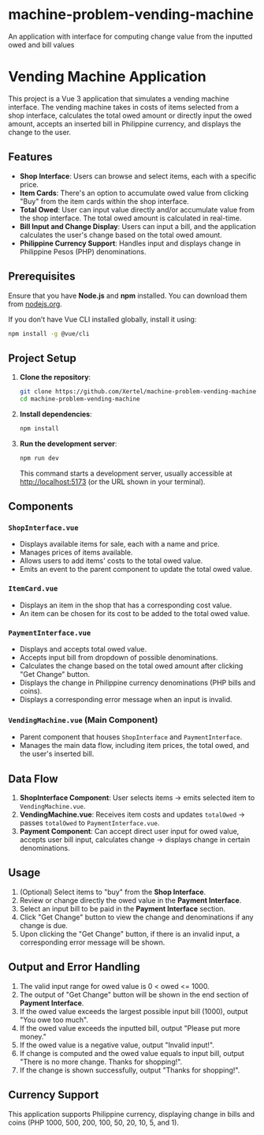 # machine-problem-vending-machine
 An application with interface for computing change value from the inputted owed and bill values

# Vending Machine Application

This project is a Vue 3 application that simulates a vending machine interface. The vending machine takes in costs of items selected from a shop interface, calculates the total owed amount or directly input the owed amount, accepts an inserted bill in Philippine currency, and displays the change to the user.

## Features

- **Shop Interface**: Users can browse and select items, each with a specific price.
- **Item Cards**: There's an option to accumulate owed value from clicking "Buy" from the item cards within the shop interface.
- **Total Owed**: User can input value directly and/or accumulate value from the shop interface. The total owed amount is calculated in real-time.
- **Bill Input and Change Display**: Users can input a bill, and the application calculates the user's change based on the total owed amount.
- **Philippine Currency Support**: Handles input and displays change in Philippine Pesos (PHP) denominations.

## Prerequisites

Ensure that you have **Node.js** and **npm** installed. You can download them from [nodejs.org](https://nodejs.org/).

If you don’t have Vue CLI installed globally, install it using:

```bash
npm install -g @vue/cli
```

## Project Setup

1. **Clone the repository**:
   ```bash
   git clone https://github.com/Xertel/machine-problem-vending-machine.git
   cd machine-problem-vending-machine
   ```

2. **Install dependencies**:
   ```bash
   npm install
   ```

3. **Run the development server**:
   ```bash
   npm run dev
   ```
   This command starts a development server, usually accessible at [http://localhost:5173](http://localhost:5173) (or the URL shown in your terminal).

## Components

### `ShopInterface.vue`

- Displays available items for sale, each with a name and price.
- Manages prices of items available.
- Allows users to add items' costs to the total owed value.
- Emits an event to the parent component to update the total owed value.

### `ItemCard.vue`

- Displays an item in the shop that has a corresponding cost value.
- An item can be chosen for its cost to be added to the total owed value.

### `PaymentInterface.vue`

- Displays and accepts total owed value.
- Accepts input bill from dropdown of possible denominations.
- Calculates the change based on the total owed amount after clicking "Get Change" button.
- Displays the change in Philippine currency denominations (PHP bills and coins).
- Displays a corresponding error message when an input is invalid.

### `VendingMachine.vue` (Main Component)

- Parent component that houses `ShopInterface` and `PaymentInterface`.
- Manages the main data flow, including item prices, the total owed, and the user's inserted bill.

## Data Flow

1. **ShopInterface Component**: User selects items → emits selected item to `VendingMachine.vue`.
2. **VendingMachine.vue**: Receives item costs and updates `totalOwed` → passes `totalOwed` to `PaymentInterface.vue`.
3. **Payment Component**: Can accept direct user input for owed value, accepts user bill input, calculates change → displays change in certain denominations.

## Usage

1. (Optional) Select items to "buy" from the **Shop Interface**.
2. Review or change directly the owed value in the **Payment Interface**.
3. Select an input bill to be paid in the **Payment Interface** section.
4. Click "Get Change" button to view the change and denominations if any change is due.
5. Upon clicking the "Get Change" button, if there is an invalid input, a corresponding error message will be shown.

## Output and Error Handling

1. The valid input range for owed value is 0 < owed <= 1000.
2. The output of "Get Change" button will be shown in the end section of **Payment Interface**.
3. If the owed value exceeds the largest possible input bill (1000), output "You owe too much".
4. If the owed value exceeds the inputted bill, output "Please put more money." 
5. If the owed value is a negative value, output "Invalid input!".
6. If change is computed and the owed value equals to input bill, output "There is no more change. Thanks for shopping!".
7. If the change is shown successfully, output "Thanks for shopping!".

## Currency Support

This application supports Philippine currency, displaying change in bills and coins (PHP 1000, 500, 200, 100, 50, 20, 10, 5, and 1).
